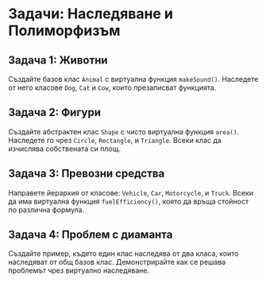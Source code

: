 # Задачи: Наследяване и Полиморфизъм

## Задача 1: Животни

Създайте базов клас `Animal` с виртуална функция `makeSound()`. Наследете от него класове `Dog`, `Cat` и `Cow`, които презаписват функцията.

## Задача 2: Фигури

Създайте абстрактен клас `Shape` с чисто виртуална функция `area()`. Наследете го чрез `Circle`, `Rectangle`, и `Triangle`. Всеки клас да изчислява собствената си площ.

## Задача 3: Превозни средства

Направете йерархия от класове: `Vehicle`, `Car`, `Motorcycle`, и `Truck`. Всеки да има виртуална функция `fuelEfficiency()`, която да връща стойност по различна формула.

## Задача 4: Проблем с диаманта

Създайте пример, където един клас наследява от два класа, които наследяват от общ базов клас. Демонстрирайте как се решава проблемът чрез виртуално наследяване.
